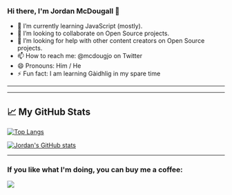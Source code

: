 ### Hi there, I'm Jordan McDougall 👋


- 🌱 I’m currently learning JavaScript (mostly).
- 👯 I’m looking to collaborate on Open Source projects.
- 🤔 I’m looking for help with other content creators on Open Source projects.
- 📫 How to reach me: @mcdougjo on Twitter
- 😄 Pronouns: Him / He
- ⚡ Fun fact: I am learning Gàidhlig in my spare time

---

---

## &#x1f4c8; My GitHub Stats

[![Top Langs](https://github-readme-stats.vercel.app/api/top-langs/?username=jordanmcdougall&hide=java,html,css&theme=radical)](https://github.com/anuraghazra/github-readme-stats)

[![Jordan's GitHub stats](https://github-readme-stats.vercel.app/api?username=jordanmcdougall&theme=radical)](https://github.com/anuraghazra/github-readme-stats)

---

### If you like what I'm doing, you can buy me a coffee:
[<img src="https://img.shields.io/badge/kofi-%23F16061.svg?&style=for-the-badge&logo=ko-fi&logoColor=white"/>](https://ko-fi.com/jordanmcdougall)
